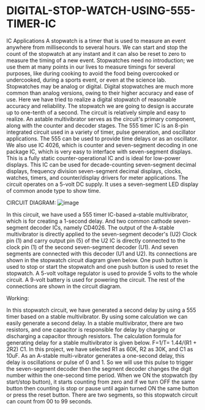 # DIGITAL-STOP-WATCH-USING-555-TIMER-IC
IC Applications
A stopwatch is a timer that is used to measure an event anywhere from milliseconds to several hours. We can start and stop the count of the stopwatch at any instant and it can also be reset to zero to measure the timing of a new event.
Stopwatches need no introduction; we use them at many points in our lives to measure timings for several purposes, like during cooking to avoid the food being overcooked or undercooked, during a sports event, or even at the science lab.
Stopwatches may be analog or digital. Digital stopwatches are much more common than analog versions, owing to their higher accuracy and ease of use. Here we have tried to realize a digital stopwatch of reasonable accuracy and reliability. 
The stopwatch we are going to design is accurate up to one-tenth of a second. The circuit is relatively simple and easy to realize. An astable multivibrator serves as the circuit's primary component, along with the counter and decoder stages.
The 555 timer IC is an 8-pin integrated circuit used in a variety of timer, pulse generation, and oscillator applications. The 555 can be used to provide time delays or as an oscillator.
We also use IC 4026, which is counter and seven-segment decoding in one package IC, which is very easy to interface with seven-segment displays. This is a fully static counter-operational IC and is ideal for low-power displays. 
This IC can be used for decade-counting seven-segment decimal displays, frequency division seven-segment decimal displays, clocks, watches, timers, and counter/display drivers for meter applications. 
The circuit operates on a 5-volt DC supply. It uses a seven-segment LED display of common anode type to show time.


CIRCUIT DIAGRAM:
![image](https://github.com/ChinmaiChowdary/DIGITAL-STOP-WATCH-USING-555-TIMER-IC/assets/119433702/b38120e2-9ab1-412e-a0b7-09afa320ea6e)



In this circuit, we have used a 555 timer IC-based a-stable multivibrator, which is for creating a 1-second delay. And two common cathode seven-segment decoder ICs, namely CD4026. The output of the A-stable multivibrator is directly applied to the seven-segment decoder's (U2) Clock pin (1) and carry output pin (5) of the U2 IC is directly connected to the clock pin (1) of the second seven-segment decoder (U1). And seven segments are connected with this decoder (U1 and U2). Its connections are shown in the stopwatch circuit diagram given below. One push button is used to stop or start the stopwatch and one push button is used to reset the stopwatch. A 5-volt voltage regulator is used to provide 5 volts to the whole circuit. A 9-volt battery is used for powering the circuit. The rest of the connections are shown in the circuit diagram. 

Working:

In this stopwatch circuit, we have generated a second delay by using a 555 timer based on a stable multivibrator. By using some calculation we can easily generate a second delay. In a stable multivibrator, there are two resistors, and one capacitor is responsible for delay by charging or discharging a capacitor through resistors. The calculation formula for generating delay for a stable multivibrator is given below. F=1/T= 1.44/(R1 + 2R2) C1.
In this project, we have selected R1 as 60K, R2 as 30K, and C1 as 10uF. As an A-stable multi-vibrator generates a one-second delay, this delay is oscillations or pulse of 0 and 1. So we will use this pulse to trigger the seven-segment decoder then the segment decoder changes the digit number within the one-second time period. When we ON the stopwatch (by start/stop button), it starts counting from zero and if we turn OFF the same button then counting is stop or pause until again turned ON the same button or press the reset button. There are two segments, so this stopwatch circuit can count from 00 to 99 seconds.
